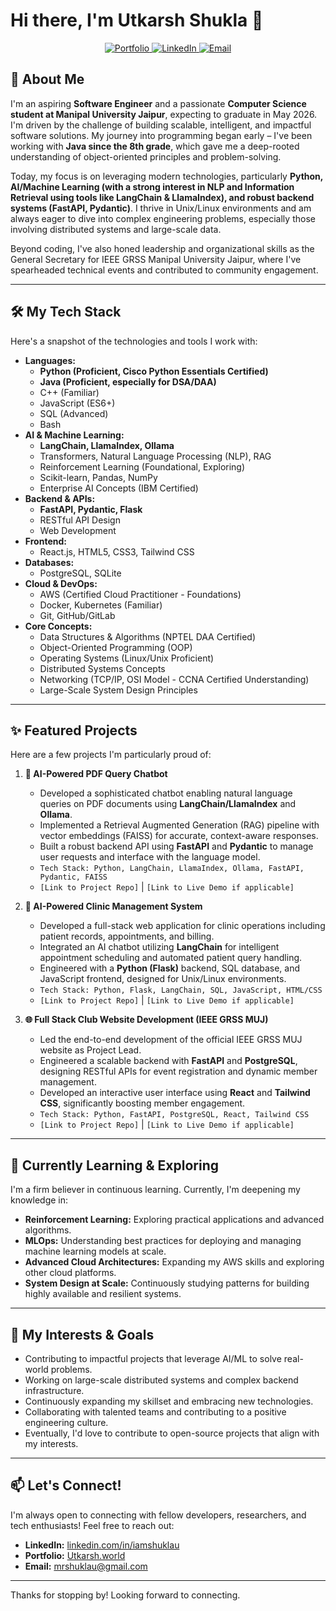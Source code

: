 # Hi there, I'm Utkarsh Shukla 👋

<p align="center">
  <a href="https://utkarsh.world/" target="_blank">
    <img src="https://img.shields.io/badge/Portfolio-Utkarsh.world-blue?style=for-the-badge&logo=google-chrome&logoColor=white" alt="Portfolio"/>
  </a>
  <a href="https://linkedin.com/in/iamshuklau" target="_blank">
    <img src="https://img.shields.io/badge/LinkedIn-iamshuklau-blue?style=for-the-badge&logo=linkedin&logoColor=white" alt="LinkedIn"/>
  </a>
  <a href="mailto:mrshuklau@gmail.com">
    <img src="https://img.shields.io/badge/Email-Mrshuklau@gmail.com-red?style=for-the-badge&logo=gmail&logoColor=white" alt="Email"/>
  </a>
</p>

## 👋 About Me

I'm an aspiring **Software Engineer** and a passionate **Computer Science student at Manipal University Jaipur**, expecting to graduate in May 2026. I'm driven by the challenge of building scalable, intelligent, and impactful software solutions. My journey into programming began early – I've been working with **Java since the 8th grade**, which gave me a deep-rooted understanding of object-oriented principles and problem-solving.

Today, my focus is on leveraging modern technologies, particularly **Python, AI/Machine Learning (with a strong interest in NLP and Information Retrieval using tools like LangChain & LlamaIndex), and robust backend systems (FastAPI, Pydantic)**. I thrive in Unix/Linux environments and am always eager to dive into complex engineering problems, especially those involving distributed systems and large-scale data.

Beyond coding, I've also honed leadership and organizational skills as the General Secretary for IEEE GRSS Manipal University Jaipur, where I've spearheaded technical events and contributed to community engagement.

---

## 🛠️ My Tech Stack

Here's a snapshot of the technologies and tools I work with:

*   **Languages:**
    *   **Python (Proficient, Cisco Python Essentials Certified)**
    *   **Java (Proficient, especially for DSA/DAA)**
    *   C++ (Familiar)
    *   JavaScript (ES6+)
    *   SQL (Advanced)
    *   Bash
*   **AI & Machine Learning:**
    *   **LangChain, LlamaIndex, Ollama**
    *   Transformers, Natural Language Processing (NLP), RAG
    *   Reinforcement Learning (Foundational, Exploring)
    *   Scikit-learn, Pandas, NumPy
    *   Enterprise AI Concepts (IBM Certified)
*   **Backend & APIs:**
    *   **FastAPI, Pydantic, Flask**
    *   RESTful API Design
    *   Web Development
*   **Frontend:**
    *   React.js, HTML5, CSS3, Tailwind CSS
*   **Databases:**
    *   PostgreSQL, SQLite
*   **Cloud & DevOps:**
    *   AWS (Certified Cloud Practitioner - Foundations)
    *   Docker, Kubernetes (Familiar)
    *   Git, GitHub/GitLab
*   **Core Concepts:**
    *   Data Structures & Algorithms (NPTEL DAA Certified)
    *   Object-Oriented Programming (OOP)
    *   Operating Systems (Linux/Unix Proficient)
    *   Distributed Systems Concepts
    *   Networking (TCP/IP, OSI Model - CCNA Certified Understanding)
    *   Large-Scale System Design Principles

---

## ✨ Featured Projects

Here are a few projects I'm particularly proud of:

1.  **🤖 AI-Powered PDF Query Chatbot**
    *   Developed a sophisticated chatbot enabling natural language queries on PDF documents using **LangChain/LlamaIndex** and **Ollama**.
    *   Implemented a Retrieval Augmented Generation (RAG) pipeline with vector embeddings (FAISS) for accurate, context-aware responses.
    *   Built a robust backend API using **FastAPI** and **Pydantic** to manage user requests and interface with the language model.
    *   `Tech Stack: Python, LangChain, LlamaIndex, Ollama, FastAPI, Pydantic, FAISS`
    *   `[Link to Project Repo]` | `[Link to Live Demo if applicable]`

2.  **🏥 AI-Powered Clinic Management System**
    *   Developed a full-stack web application for clinic operations including patient records, appointments, and billing.
    *   Integrated an AI chatbot utilizing **LangChain** for intelligent appointment scheduling and automated patient query handling.
    *   Engineered with a **Python (Flask)** backend, SQL database, and JavaScript frontend, designed for Unix/Linux environments.
    *   `Tech Stack: Python, Flask, LangChain, SQL, JavaScript, HTML/CSS`
    *   `[Link to Project Repo]` | `[Link to Live Demo if applicable]`

3.  **🌐 Full Stack Club Website Development (IEEE GRSS MUJ)**
    *   Led the end-to-end development of the official IEEE GRSS MUJ website as Project Lead.
    *   Engineered a scalable backend with **FastAPI** and **PostgreSQL**, designing RESTful APIs for event registration and dynamic member management.
    *   Developed an interactive user interface using **React** and **Tailwind CSS**, significantly boosting member engagement.
    *   `Tech Stack: Python, FastAPI, PostgreSQL, React, Tailwind CSS`
    *   `[Link to Project Repo]` | `[Link to Live Demo if applicable]`

---

## 🌱 Currently Learning & Exploring

I'm a firm believer in continuous learning. Currently, I'm deepening my knowledge in:

*   **Reinforcement Learning:** Exploring practical applications and advanced algorithms.
*   **MLOps:** Understanding best practices for deploying and managing machine learning models at scale.
*   **Advanced Cloud Architectures:** Expanding my AWS skills and exploring other cloud platforms.
*   **System Design at Scale:** Continuously studying patterns for building highly available and resilient systems.

---

## 🚀 My Interests & Goals

*   Contributing to impactful projects that leverage AI/ML to solve real-world problems.
*   Working on large-scale distributed systems and complex backend infrastructure.
*   Continuously expanding my skillset and embracing new technologies.
*   Collaborating with talented teams and contributing to a positive engineering culture.
*   Eventually, I'd love to contribute to open-source projects that align with my interests.

---

## 📫 Let's Connect!

I'm always open to connecting with fellow developers, researchers, and tech enthusiasts! Feel free to reach out:

*   **LinkedIn:** [linkedin.com/in/iamshuklau](https://linkedin.com/in/iamshuklau)
*   **Portfolio:** [Utkarsh.world](https://Utkarsh.world)
*   **Email:** [mrshuklau@gmail.com](mailto:mrshuklau@gmail.com)

---

<!-- Optional: Add GitHub Stats -->
<!-- <p align="center">
  <img src="https://github-readme-stats.vercel.app/api?username=iamshuklau&show_icons=true&theme=radical&hide_border=true&count_private=true" alt="Utkarsh's GitHub Stats"/>
   
  <img src="https://github-readme-stats.vercel.app/api/top-langs/?username=iamshuklau&layout=compact&theme=radical&hide_border=true" alt="Top Languages"/>
</p> -->

Thanks for stopping by! Looking forward to connecting.
